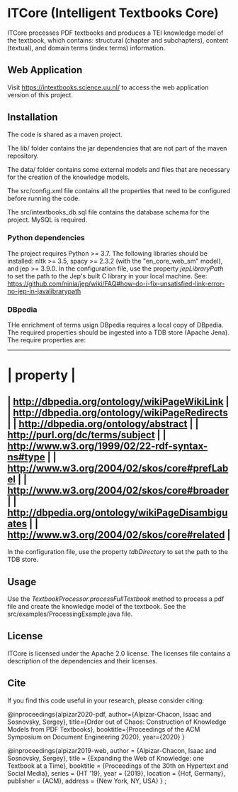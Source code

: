 # ITCore (Intelligent Textbooks Core)
ITCore processes PDF textbooks and produces a TEI knowledge model of the textbook, which contains: structural (chapter and subchapters), content (textual), and domain terms (index terms) information.

## Web Application
Visit https://intextbooks.science.uu.nl/ to access the web application version of this project.

## Installation
The code is shared as a maven project.

The lib/ folder contains the jar dependencies that are not part of the maven repository.

The data/ folder contains some external models and files that are necessary for the creation of the knowledge models.

The src/config.xml file contains all the properties that need to be configured before running the code.

The src/intextbooks_db.sql file contains the database schema for the project. MySQL is required.

### Python dependencies
The project requires Python >= 3.7. The following libraries should be installed: nltk >= 3.5, spacy >= 2.3.2 (with the "en_core_web_sm" model), and jep >= 3.9.0. In the configuration file, use the property *jepLibraryPath* to set the path to the Jep's built C library in your local machine. See: https://github.com/ninia/jep/wiki/FAQ#how-do-i-fix-unsatisfied-link-error-no-jep-in-javalibrarypath

### DBpedia
THe enrichment of terms usign DBpedia requires a local copy of DBpedia. The required properties should be ingested into a TDB store (Apache Jena). The require properties are:

-----------------------------------------------------
| property                                            |
=======================================================
| <http://dbpedia.org/ontology/wikiPageWikiLink>      |
| <http://dbpedia.org/ontology/wikiPageRedirects>     |
| <http://dbpedia.org/ontology/abstract>              |
| <http://purl.org/dc/terms/subject>                  |
| <http://www.w3.org/1999/02/22-rdf-syntax-ns#type>   |
| <http://www.w3.org/2004/02/skos/core#prefLabel>     |
| <http://www.w3.org/2004/02/skos/core#broader>       |
| <http://dbpedia.org/ontology/wikiPageDisambiguates> |
| <http://www.w3.org/2004/02/skos/core#related>       |
-------------------------------------------------------
In the configuration file, use the property *tdbDirectory* to set the path to the TDB store.

## Usage
Use the *TextbookProcessor.processFullTextbook* method to process a pdf file and create the knowledge model of the textbook. See the src/examples/ProcessingExample.java file.

## License
ITCore is licensed under the Apache 2.0 license. The licenses file contains a description of the dependencies and their licenses.

## Cite
If you find this code useful in your research, please consider citing:

@inproceedings{alpizar2020-pdf,
  author={Alpizar-Chacon, Isaac and Sosnovsky, Sergey},
  title={Order out of Chaos: Construction of Knowledge Models from PDF Textbooks},
  booktitle={Proceedings of the ACM Symposium on Document Engineering 2020},
  year={2020}
}

@inproceedings{alpizar2019-web,
 author = {Alpizar-Chacon, Isaac and Sosnovsky, Sergey},
 title = {Expanding the Web of Knowledge: one Textbook at a Time},
 booktitle = {Proceedings of the 30th on Hypertext and Social Media},
 series = {HT '19},
 year = {2019},
 location = {Hof, Germany},
 publisher = {ACM},
 address = {New York, NY, USA}
} ;

